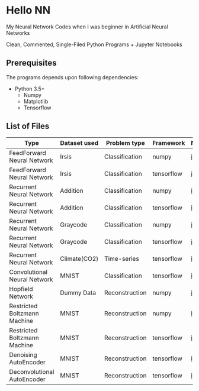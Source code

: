 # Hello NN

My Neural Network Codes when I was beginner in Artificial Neural Networks

Clean, Commented, Single-Filed Python Programs + Jupyter Notebooks

## Prerequisites

The programs depends upon following dependencies:

* Python 3.5+
   * Numpy
   * Matplotlib
   * Tensorflow

## List of Files

|Type    |Dataset used  |Problem type   |Framework  |Notebook   |Code  |
|--------|--------------|---------------|-----------|-----------|------|
|FeedForward Neural Network |Irsis |Classification |numpy |[ipynb](Feedforward-NeuralNet/np_nn_iris_classification.ipynb) |[py](Feedforward-NeuralNet/code/np_nn_iris_classification.py) |
|FeedForward Neural Network |Irsis |Classification |tensorflow |[ipynb](Feedforward-NeuralNet/tf_nn_iris_classification.ipynb) |[py](Feedforward-NeuralNet/code/tf_nn_iris_classification.py) |
|Recurrent Neural Network |Addition |Classification |numpy |[ipynb](Recurrent-NeuralNet/np_rnn_addition.ipynb) |[py](Recurrent-NeuralNet/code/np_rnn_addition.py) |
|Recurrent Neural Network |Addition |Classification |tensorflow |[ipynb](Recurrent-NeuralNet/tf_rnn_addition.ipynb) |[py](Recurrent-NeuralNet/code/tf_rnn_addition.py) |
|Recurrent Neural Network |Graycode |Classification |numpy |[ipynb](Recurrent-NeuralNet/np_rnn_graycode.ipynb) |[py](Recurrent-NeuralNet/code/np_rnn_graycode.py) |
|Recurrent Neural Network |Graycode |Classification |tensorflow |[ipynb](Recurrent-NeuralNet/tf_rnn_graycode.ipynb) |[py](Recurrent-NeuralNet/code/tf_rnn_graycode.py) |
|Recurrent Neural Network |Climate(CO2) |Time-series |tensorflow |[ipynb](Recurrent-NeuralNet/tf_lstm_climate_timeseries.ipynb) |[py](Recurrent-NeuralNet/code/tf_lstm_climate_timeseries.py) |
|Convolutional Neural Network |MNIST |Classification |tensorflow |[ipynb](Convolutional-NeuralNet/tf_cnn_mnist_classification.ipynb) |[py](Convolutional-NeuralNet/code/tf_cnn_mnist_classification.py) |
|Hopfield Network |Dummy Data |Reconstruction |numpy |[ipynb](Hopfield-Network/np_hnn_reconstruction.ipynb) |[py](Hopfield-Network/code/np_hnn_reconstruction.py) |
|Restricted Boltzmann Machine |MNIST |Reconstruction |numpy |[ipynb](Restricted-Boltzmann-Machine/np_rbm_mnist_reconstruction.ipynb) |[py](Restricted-Boltzmann-Machine/code/np_rbm_mnist_reconstruction.py) |
|Restricted Boltzmann Machine |MNIST |Reconstruction |tensorflow |[ipynb](Restricted-Boltzmann-Machine/tf_rbm_mnist_reconstruction.ipynb) |[py](Restricted-Boltzmann-Machine/code/tf_rbm_mnist_reconstruction.py) |
|Denoising AutoEncoder |MNIST |Reconstruction |tensorflow |[ipynb](Denoising-Autoencoder/tf_dae_mnist_reconstruction.ipynb) |[py](Denoising-Autoencoder/code/tf_dae_mnist_reconstruction.py) |
|Deconvolutional AutoEncoder |MNIST |Reconstruction |tensorflow |[ipynb](Deconvolutional-Autoencoder/tf_dcae_mnist_reconstruction.ipynb) |[py](Deconvolutional-Autoencoder/tf_dcae_mnist_reconstruction.ipynb) |